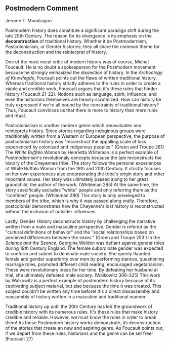 ## Postmodern Comment

Jerome T. Mondragon

Postmodern history does constitute a significant paradign shift during the late 20th Century. The reason for its divergance is its emphasis on the __deconstruction__ of traditional history. Whether it be Postmodernism, Postcolonialism, or Gender histories; they all share the common theme for the deconstruction and the reinterpret of history. 

One of the most vocal critic of modern history was of course, Michel Foucault. He is no doubt a spokesperson for the Postmodern movement because he strongly emhasized the dissection of history. In the _Archeology of Knowlegde_, Foucault points out the flaws of written traditional history. Whereas traditional history strictly adheres to the rules in order to create a viable and credible work, Foucault argues that it's these rules that hinder history (Foucault 21-22). Notions such as language, spirit, influence, and even the historians themselves are heavily scrutinized. How can history be truly expressed if we're all bound by the constraints of traditional history? Thus, Foucault convinces us that there is more to history than mere rules and ritual.  

Postcolonialism is another modern genre which reeavaluates and reinteprets history. Since stories regarding indeginous groups were traditionally written from a Western or European perspective, the purpose of postcolonialism history was "reconstruct the appalling scale of loss experienced by colonized and indigenous peoples." (Green and Troupe 281) The _White Buffalo Woman_ by Henrietta Whiteman is a perfect example of Postmodernism's revolutionaly concepts because the tale reconstructs the history of the Cheyennes tribe. The story follows the personal experiences of White Buffalo Woman from the 19th and 20th Century. It strictly focuses on her own experiences also encorporating the tribe's origin story and other important values. Her story was ultimately passed along to her great grandchild, the author of the work. (Whiteman 295) At the same time, the story specifically excludes "white" people and only referring them as the "confined" people. (Whiteman 290) This story is only priveleged to members of the tribe, which is why it was passed along orally. Therefore, postcolonial demonstrates how the Cheyenne's lost history is reconstructed without the inclusion of outsider influences.

Lastly, Gender History deconstructs history by challenging the narrative written from a male and masculine perspective. Gender is refered as the "cultural definitions of behavior" and the "social relationships based on percieved differences between the sexes." (Green and Troupe 253 ) In the _Science and the Seance_, Georgina Weldon was defiant against gender roles during 19th Century England. The female subordinate gender was expected to conform and submit to dominate male society. She openly flaunted female and gender superiority over men by performing siances, questioning marriage roles, promoted different child rearing, encouraged vegetarianism. These were revolutionary ideas for her time. By defeating her husband at trial, she ultimately defeated male society. (Walkowitz 308-325) This work by Walkowitz is a perfect example of postmodern history because of its captivating subject material, but also because the time it was created. This subject couldn't be written any time before! It's a direct dissassembly and reassembly of history written in a masculine and traditional manner.    

Traditional history up until the 20th Century has led the groundwork of credible history with its numerous rules. It's these rules that make history credible and reliable. However, we must know the rules in order to break them! As these Postmodern history works demonstrate, its deconstruction of the stories that create an new and aspiring genre. As Foucault points out, if we depart from these rules, historians and the genre can be set free! (Foucault 27)

